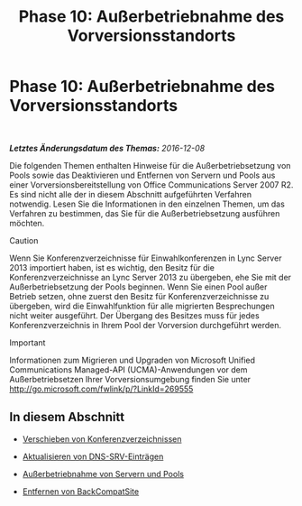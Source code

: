 ﻿---
title: 'Phase 10: Außerbetriebnahme des Vorversionsstandorts'
TOCTitle: 'Phase 10: Außerbetriebnahme des Vorversionsstandorts'
ms:assetid: d591a310-3b5c-4092-b19e-0349616e40df
ms:mtpsurl: https://technet.microsoft.com/de-de/library/JJ205300(v=OCS.15)
ms:contentKeyID: 49295535
ms.date: 12/10/2016
mtps_version: v=OCS.15
ms.translationtype: HT
---

# Phase 10: Außerbetriebnahme des Vorversionsstandorts

 

_**Letztes Änderungsdatum des Themas:** 2016-12-08_

Die folgenden Themen enthalten Hinweise für die Außerbetriebsetzung von Pools sowie das Deaktivieren und Entfernen von Servern und Pools aus einer Vorversionsbereitstellung von Office Communications Server 2007 R2. Es sind nicht alle der in diesem Abschnitt aufgeführten Verfahren notwendig. Lesen Sie die Informationen in den einzelnen Themen, um das Verfahren zu bestimmen, das Sie für die Außerbetriebsetzung ausführen möchten.

> [!CAUTION]  
> Wenn Sie Konferenzverzeichnisse für Einwahlkonferenzen in Lync Server 2013 importiert haben, ist es wichtig, den Besitz für die Konferenzverzeichnisse an Lync Server 2013 zu übergeben, ehe Sie mit der Außerbetriebsetzung der Pools beginnen. Wenn Sie einen Pool außer Betrieb setzen, ohne zuerst den Besitz für Konferenzverzeichnisse zu übergeben, wird die Einwahlfunktion für alle migrierten Besprechungen nicht weiter ausgeführt. Der Übergang des Besitzes muss für jedes Konferenzverzeichnis in Ihrem Pool der Vorversion durchgeführt werden.



> [!IMPORTANT]
> Informationen zum Migrieren und Upgraden von Microsoft Unified Communications Managed-API (UCMA)-Anwendungen vor dem Außerbetriebsetzen Ihrer Vorversionsumgebung finden Sie unter <A href="http://go.microsoft.com/fwlink/p/?linkid=269555">http://go.microsoft.com/fwlink/p/?LinkId=269555</A>



## In diesem Abschnitt

  - [Verschieben von Konferenzverzeichnissen](move-conference-directories.md)

  - [Aktualisieren von DNS-SRV-Einträgen](update-dns-srv-records_1.md)

  - [Außerbetriebnahme von Servern und Pools](decommissioning-servers-and-pools.md)

  - [Entfernen von BackCompatSite](remove-backcompatsite.md)

